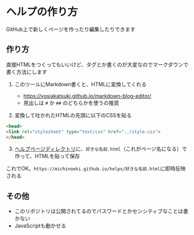 # ヘルプの作り方

GitHub上で新しくページを作ったり編集したりできます

## 作り方

直接HTMLをつくってもいいけど、タグとか書くのが大変なのでマークダウンで書く方法にします

1. このツールにMarkdown書くと、HTMLに変換してくれる
   * https://yosiakatsuki.github.io/markdown-blog-editor/
   * 見出しは `#` か `##` のどちらかを使うの推奨
   
2. 変換して吐かれたHTMLの先頭に以下のCSSを貼る

```html
<head>
<link rel="stylesheet" type="text/css" href="../style.css">
</head>
```

3. [ヘルプページディレクトリ](https://github.com/MichiNoEki/michinoeki.github.io/tree/master/helps)に、`好きな名前.html`（これがページ名になる）で作って、HTMLを貼って保存
   
これでOK。`https://michinoeki.github.io/helps/好きな名前.html`に即時反映される

## その他

* このリポジトリは公開されてるのでパスワードとかセンシティブなことは書かない
* JavaScriptも動かせる

